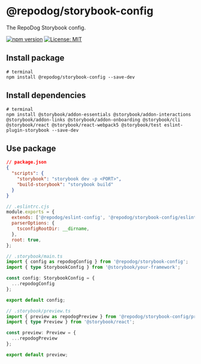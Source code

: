 # @repodog/storybook-config

The RepoDog Storybook config.

[![npm version](https://badge.fury.io/js/%40repodog%2Fstorybook-config.svg)](https://badge.fury.io/js/%40repodog%2Fstorybook-config)
[![License: MIT](https://img.shields.io/badge/License-MIT-yellow.svg)](LICENSE)

## Install package

```shell
# terminal
npm install @repodog/storybook-config --save-dev
```

## Install dependencies

```shell
# terminal
npm install @storybook/addon-essentials @storybook/addon-interactions @storybook/addon-links @storybook/addon-onboarding @storybook/cli @storybook/react @storybook/react-webpack5 @storybook/test eslint-plugin-storybook --save-dev
```

## Use package

```json
// package.json
{
  "scripts": {
    "storybook": "storybook dev -p <PORT>",
    "build-storybook": "storybook build"
  }
}
```

```javascript
// .eslintrc.cjs
module.exports = {
  extends: ['@repodog/eslint-config', '@repodog/storybook-config/eslint-config'],
  parserOptions: {
    tsconfigRootDir: __dirname,
  },
  root: true,
};
```

```typescript
// .storybook/main.ts
import { config as repodogConfig } from '@repodog/storybook-config';
import { type StorybookConfig } from '@storybook/your-framework';

const config: StorybookConfig = {
  ...repodogConfig
};

export default config;
```

```typescript
// .storybook/preview.ts
import { preview as repodogPreview } from '@repodog/storybook-config/preview';
import { type Preview } from '@storybook/react';

const preview: Preview = {
  ...repodogPreview
};

export default preview;
```
